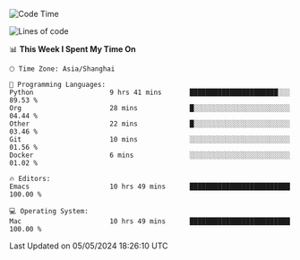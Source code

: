 <!--START_SECTION:waka-->
![Code Time](http://img.shields.io/badge/Code%20Time-1%2C939%20hrs%2014%20mins-blue)

![Lines of code](https://img.shields.io/badge/From%20Hello%20World%20I%27ve%20Written-306.0%20thousand%20lines%20of%20code-blue)

📊 **This Week I Spent My Time On** 

```text
🕑︎ Time Zone: Asia/Shanghai

💬 Programming Languages: 
Python                   9 hrs 41 mins       ██████████████████████░░░   89.53 % 
Org                      28 mins             █░░░░░░░░░░░░░░░░░░░░░░░░   04.44 % 
Other                    22 mins             █░░░░░░░░░░░░░░░░░░░░░░░░   03.46 % 
Git                      10 mins             ░░░░░░░░░░░░░░░░░░░░░░░░░   01.56 % 
Docker                   6 mins              ░░░░░░░░░░░░░░░░░░░░░░░░░   01.02 % 

🔥 Editors: 
Emacs                    10 hrs 49 mins      █████████████████████████   100.00 % 

💻 Operating System: 
Mac                      10 hrs 49 mins      █████████████████████████   100.00 % 
```


 Last Updated on 05/05/2024 18:26:10 UTC
<!--END_SECTION:waka-->
